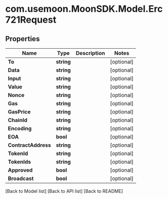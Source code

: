 # com.usemoon.MoonSDK.Model.Erc721Request

## Properties

| Name                | Type       | Description | Notes       |
| ------------------- | ---------- | ----------- | ----------- |
| **To**              | **string** |             | \[optional] |
| **Data**            | **string** |             | \[optional] |
| **Input**           | **string** |             | \[optional] |
| **Value**           | **string** |             | \[optional] |
| **Nonce**           | **string** |             | \[optional] |
| **Gas**             | **string** |             | \[optional] |
| **GasPrice**        | **string** |             | \[optional] |
| **ChainId**         | **string** |             | \[optional] |
| **Encoding**        | **string** |             | \[optional] |
| **EOA**             | **bool**   |             | \[optional] |
| **ContractAddress** | **string** |             | \[optional] |
| **TokenId**         | **string** |             | \[optional] |
| **TokenIds**        | **string** |             | \[optional] |
| **Approved**        | **bool**   |             | \[optional] |
| **Broadcast**       | **bool**   |             | \[optional] |

\[Back to Model list] \[Back to API list] \[Back to README]

